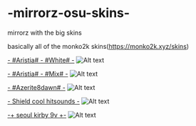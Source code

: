 # -mirrorz-osu-skins-

mirrorz with the big skins


basically all of the monko2k skins(https://monko2k.xyz/skins)




[- #Aristia# - #White# -](https://mega.nz/file/3CR10YLY#WrhKxXepeVhSauqRY2Xflscags5w9cqncVKXdlH0esY)
![Alt text](https://i.imgur.com/9mREp6X.png://full/path/to/img.jpg "Optional title")



[- #Aristia# - #Mix# -](https://mega.nz/file/SeZA2SqS#ttnDGGKK5q-gIDFKfY5NOnS94yMC5Wdx24WWReD9Kl0)
![Alt text](https://i.imgur.com/KgORmxZ.png://full/path/to/img.jpg "Optional title")



[- #Azerite8dawn# -](http://www.mediafire.com/file/igdja1s7gberzck/%2523Azerite_%2528osu_player84%2529_%25232.osk/file)
![Alt text](https://i.imgur.com/oPTCmOn.png/KgORmxZ.png://full/path/to/img.jpg "Optional title")



[- Shield cool hitsounds -](https://drive.google.com/file/d/1lluh-sODyZjd4Ii67ZkDozR98omxOair/view)
![Alt text](https://i.imgur.com/99HrbBJ.png://full/path/to/img.jpg "Optional title")



[-+ seoul kirby 9v +-](https://www.mediafire.com/file/muj1vncr1msalgr/-+_Seoul_v9_Personal_Skin_Kirby.osk/file)
![Alt text](https://www.mediafire.com/file/muj1vncr1msalgr/-+_Seoul_v9_Personal_Skin_Kirby.osk/file://full/path/to/img.jpg "Optional title")
